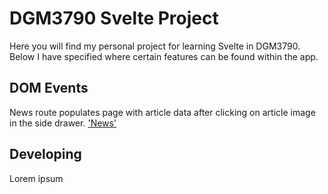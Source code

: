 # DGM3790 Svelte Project

Here you will find my personal project for learning Svelte in DGM3790. Below I have specified where certain features can be found within the app.

## DOM Events

News route populates page with article data after clicking on article image in the side drawer. ['News'](https://github.com/Sterlingh78/SvelteProject/blob/master/src/routes/news/%2Bpage.svelte)

## Developing

Lorem ipsum
